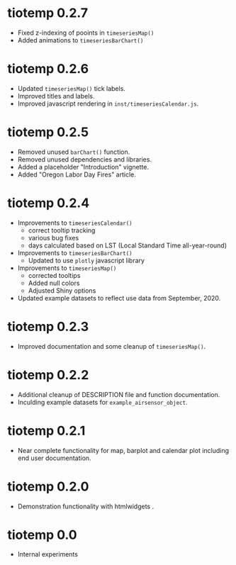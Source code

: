 # tiotemp 0.2.7

* Fixed z-indexing of pooints in `timeseriesMap()`
* Added animations to `timeseriesBarChart()`

# tiotemp 0.2.6

 * Updated `timeseriesMap()` tick labels.
 * Improved titles and labels.
 * Improved javascript rendering in `inst/timeseriesCalendar.js`.

# tiotemp 0.2.5

 * Removed unused `barChart()` function.
 * Removed unused dependencies and libraries.
 * Added a placeholder "Introduction" vignette.
 * Added "Oregon Labor Day Fires" article.

# tiotemp 0.2.4

* Improvements to `timeseriesCalendar()`
  - correct tooltip tracking
  - various bug fixes
  - days calculated based on LST (Local Standard Time all-year-round)
* Improvements to `timeseriesBarChart()`
  - Updated to use `plotly` javascript library
* Improvements to `timeseriesMap()`
  - corrected tooltips
  - Added null colors
  - Adjusted Shiny options
* Updated example datasets to reflect use data from September, 2020.

# tiotemp 0.2.3

* Improved documentation and some cleanup of `timeseriesMap()`.

# tiotemp 0.2.2

* Additional cleanup of DESCRIPTION file and function documentation.
* Inculding example datasets for `example_airsensor_object`.

# tiotemp 0.2.1

* Near complete functionality for map, barplot and calendar plot including
end user documentation.

# tiotemp 0.2.0

* Demonstration functionality with htmlwidgets .

# tiotemp 0.0

* Internal experiments
